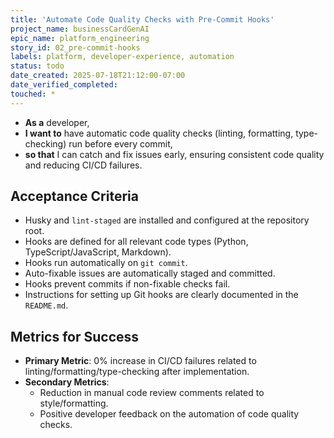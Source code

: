 ```yaml
---
title: 'Automate Code Quality Checks with Pre-Commit Hooks'
project_name: businessCardGenAI
epic_name: platform_engineering
story_id: 02_pre-commit-hooks
labels: platform, developer-experience, automation
status: todo
date_created: 2025-07-18T21:12:00-07:00
date_verified_completed:
touched: *
---
```


- **As a** developer,
- **I want to** have automatic code quality checks (linting, formatting, type-checking) run before every commit,
- **so that** I can catch and fix issues early, ensuring consistent code quality and reducing CI/CD failures.

## Acceptance Criteria

- Husky and `lint-staged` are installed and configured at the repository root.
- Hooks are defined for all relevant code types (Python, TypeScript/JavaScript, Markdown).
- Hooks run automatically on `git commit`.
- Auto-fixable issues are automatically staged and committed.
- Hooks prevent commits if non-fixable checks fail.
- Instructions for setting up Git hooks are clearly documented in the `README.md`.

## Metrics for Success

- **Primary Metric**: 0% increase in CI/CD failures related to linting/formatting/type-checking after implementation.
- **Secondary Metrics**:
  - Reduction in manual code review comments related to style/formatting.
  - Positive developer feedback on the automation of code quality checks.
